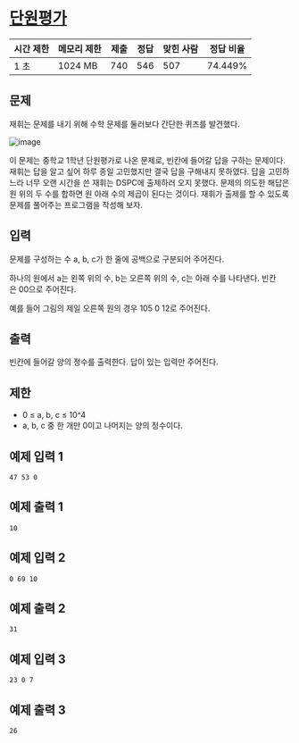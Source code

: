 # [단원평가](https://www.acmicpc.net/problem/31798)

| 시간 제한 | 메모리 제한 | 제출 | 정답 | 맞힌 사람 | 정답 비율 |
| --- | --- | --- | --- | --- | --- |
| 1 초 | 1024 MB | 740 | 546 | 507 | 74.449% |

## 문제

재휘는 문제를 내기 위해 수학 문제를 둘러보다 간단한 퀴즈를 발견했다.

![image](https://upload.acmicpc.net/040edd9f-5820-4e59-9628-d1f4bdf16cb0/-/crop/973x321/160,126/-/preview/)

이 문제는 중학교 1학년 단원평가로 나온 문제로, 빈칸에 들어갈 답을 구하는 문제이다. 재휘는 답을 알고 싶어 하루 종일 고민했지만 결국 답을 구해내지 못하였다. 답을 고민하느라 너무 오랜 시간을 쓴 재휘는 DSPC에 출제하러 오지 못했다. 문제의 의도한 해답은 원 위의 두 수를 합하면 원 아래 수의 제곱이 된다는 것이다. 재휘가 출제를 할 수 있도록 문제를 풀어주는 프로그램을 작성해 보자.

## 입력

문제를 구성하는 수 a, b, c가 한 줄에 공백으로 구분되어 주어진다.

하나의 원에서 a는 왼쪽 위의 수, b는 오른쪽 위의 수, c는 아래 수를 나타낸다. 빈칸은 0$0$으로 주어진다.

예를 들어 그림의 제일 오른쪽 원의 경우 105 0 12로 주어진다.

## 출력

빈칸에 들어갈 양의 정수를 출력한다. 답이 있는 입력만 주어진다.

## 제한

- 0 ≤ a, b, c ≤ 10^4
- a, b, c 중 한 개만 0이고 나머지는 양의 정수이다.

## 예제 입력 1

```
47 53 0

```

## 예제 출력 1

```
10

```

## 예제 입력 2

```
0 69 10

```

## 예제 출력 2

```
31

```

## 예제 입력 3

```
23 0 7

```

## 예제 출력 3

```
26
```
